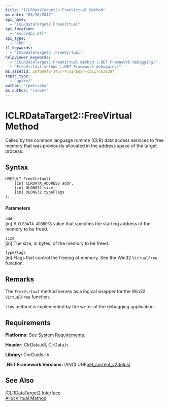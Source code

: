 ```yaml
---
title: "ICLRDataTarget2::FreeVirtual Method"
ms.date: "03/30/2017"
api_name: 
  - "ICLRDataTarget2.FreeVirtual"
api_location: 
  - "mscordbi.dll"
api_type: 
  - "COM"
f1_keywords: 
  - "ICLRDataTarget2::FreeVirtual"
helpviewer_keywords: 
  - "ICLRDataTarget::FreeVirtual method [.NET Framework debugging]"
  - "FreeVirtual method [.NET Framework debugging]"
ms.assetid: 26fb69f8-1467-4711-bd24-cb117c63938f
topic_type: 
  - "apiref"
author: "rpetrusha"
ms.author: "ronpet"
---
```

# ICLRDataTarget2::FreeVirtual Method
Called by the common language runtime (CLR) data access services to free memory that was previously allocated in the address space of the target process.  
  
## Syntax  
  
```  
HRESULT FreeVirtual(  
    [in] CLRDATA_ADDRESS addr,  
    [in] ULONG32 size,  
    [in] ULONG32 typeFlags  
);  
```  
  
#### Parameters  
 `addr`  
 [in] A `CLRDATA_ADDRESS` value that specifies the starting address of the memory to be freed.  
  
 `size`  
 [in] The size, in bytes, of the memory to be freed.  
  
 `typeFlags`  
 [in] Flags that control the freeing of memory. See the Win32 `VirtualFree` function.  
  
## Remarks  
 The `FreeVirtual` method serves as a logical wrapper for the Win32 `VirtualFree` function.  
  
 This method is implemented by the writer of the debugging application.  
  
## Requirements  
 **Platforms:** See [System Requirements](../../../../docs/framework/get-started/system-requirements.md).  
  
 **Header:** ClrData.idl, ClrData.h  
  
 **Library:** CorGuids.lib  
  
 **.NET Framework Versions:** [!INCLUDE[net_current_v20plus](../../../../includes/net-current-v20plus-md.md)]  
  
## See Also  
 [ICLRDataTarget2 Interface](../../../../docs/framework/unmanaged-api/debugging/iclrdatatarget2-interface.md)  
 [AllocVirtual Method](../../../../docs/framework/unmanaged-api/debugging/iclrdatatarget2-allocvirtual-method.md)
